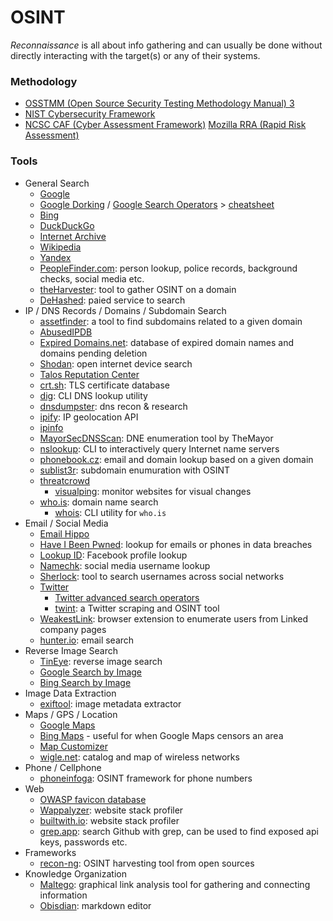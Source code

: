 # OSINT

*Reconnaissance* is all about info gathering and can usually be done without directly interacting with the target(s) or any of their systems.

### Methodology
- [OSSTMM (Open Source Security Testing Methodology Manual) 3](https://www.isecom.org/OSSTMM.3.pdf)
- [NIST Cybersecurity Framework](https://www.nist.gov/cyberframework)
- [NCSC CAF (Cyber Assessment Framework)](https://www.ncsc.gov.uk/collection/caf/caf-principles-and-guidance) [Mozilla RRA (Rapid Risk Assessment)](https://infosec.mozilla.org/guidelines/risk/rapid_risk_assessment.html)

### Tools
- General Search
    - [Google](https://www.google.com)
    - [Google Dorking](https://exposingtheinvisible.org/guides/google-dorking/) / [Google Search Operators](https://ahrefs.com/blog/google-advanced-search-operators/#find-qa-threads) > [cheatsheet](google-dorking.md)
    - [Bing](https://www.bing.com)
    - [DuckDuckGo](https://www.duckduckgo.com)
    - [Internet Archive](https://archive.org/)
    - [Wikipedia](https://www.wikipedia.com)
    - [Yandex](https://yandex.com)
    - [PeopleFinder.com](https://www.PeopleFinder.com): person lookup, police records, background checks, social media etc.
    - [theHarvester](https://www.kali.org/tools/theharvester/): tool to gather OSINT on a domain
    - [DeHashed](https://dehashed.com/): paied service to search 
- IP / DNS Records / Domains / Subdomain Search
    - [assetfinder](https://github.com/tomnomnom/assetfinder): a tool to find subdomains related to a given domain
    - [AbusedIPDB](https://www.abuseipdb.com/)
    - [Expired Domains.net](https://www.expireddomains.net/): database of expired domain names and domains pending deletion
    - [Shodan](https://www.shodan.io/): open internet device search
    - [Talos Reputation Center](https://talosintelligence.com/reputation_center/lookup)
    - [crt.sh](https://crt.sh): TLS certificate database
    - [dig](https://linux.die.net/man/1/dig): CLI DNS lookup utility
    - [dnsdumpster](https://dnsdumpster.com/): dns recon & research
    - [ipify](https://www.ipify.org/): IP geolocation API
    - [ipinfo](https://ipinfo.io/)
    - [MayorSecDNSScan](https://github.com/dievus/msdnsscan): DNE enumeration tool by TheMayor
    - [nslookup](https://linux.die.net/man/1/nslookup): CLI to interactively query Internet name servers 
    - [phonebook.cz](https://phonebook.cz/): email and domain lookup based on a given domain
    - [sublist3r](https://tools.kali.org/information-gathering/sublist3r): subdomain enumuration with OSINT
    - [threatcrowd](https://threatcrowd.org/)
        - [visualping](https://visualping.io/): monitor websites for visual changes
    - [who.is](https://who.is): domain name search
        - [whois](https://linux.die.net/man/1/whois): CLI utility for `who.is`
- Email / Social Media
    - [Email Hippo](https://tools.emailhippo.com/)
    - [Have I Been Pwned](https://haveibeenpwned.com/): lookup for emails or phones in data breaches
    - [Lookup ID](https://lookup-id.com/): Facebook profile lookup
    - [Namechk](https://namechk.com/): social media username lookup
    - [Sherlock](https://github.com/sherlock-project/sherlock): tool to search usernames across social networks
    - [Twitter](https://twitter.com/)
        - [Twitter advanced search operators](https://developer.twitter.com/en/docs/twitter-api/v1/rules-and-filtering/search-operators)
        - [twint](https://github.com/twintproject/twint): a Twitter scraping and OSINT tool
    - [WeakestLink](https://github.com/shellfarmer/WeakestLink): browser extension to enumerate users from Linked company pages
    - [hunter.io](https://hunter.io/): email search
- Reverse Image Search
    - [TinEye](https://tineye.com/): reverse image search
    - [Google Search by Image](https://images.google.com/)
    - [Bing Search by Image](https://images.bing.com)
- Image Data Extraction
    - [exiftool](https://exiftool.org/): image metadata extractor 
- Maps / GPS / Location
    - [Google Maps](https://maps.google.com/)
    - [Bing Maps](https://maps.bing.com) - useful for when Google Maps censors an area
    - [Map Customizer](https://www.mapcustomizer.com/)
    - [wigle.net](https://wigle.net): catalog and map of wireless networks
- Phone / Cellphone
    - [phoneinfoga](https://github.com/sundowndev/phoneinfoga): OSINT framework for phone numbers
- Web
    - [OWASP favicon database](https://wiki.owasp.org/index.php/OWASP_favicon_database)
    - [Wappalyzer](https://www.wappalyzer.com/): website stack profiler
    - [builtwith.io](https://builtwith.com/): website stack profiler
    - [grep.app](https://grep.app/): search Github with grep, can be used to find exposed api keys, passwords etc.
- Frameworks
    - [recon-ng](https://github.com/lanmaster53/recon-ng): OSINT harvesting tool from open sources
- Knowledge Organization
    - [Maltego](https://www.maltego.com/): graphical link analysis tool for gathering and connecting information
    - [Obisdian](https://obsidian.md/): markdown editor

